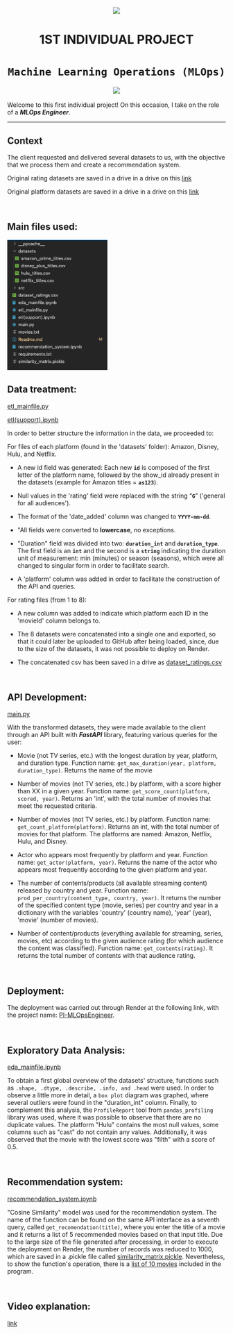 <p align=center><img src=https://d31uz8lwfmyn8g.cloudfront.net/Assets/logo-henry-white-lg.png><p>

# <h1 align=center> **1ST INDIVIDUAL PROJECT** </h1>

# <h1 align=center>**`Machine Learning Operations (MLOps)`**</h1>

<p align="center">
<img src="https://user-images.githubusercontent.com/67664604/217914153-1eb00e25-ac08-4dfa-aaf8-53c09038f082.png"  height=300>
</p>

Welcome to this first individual project! On this occasion, I take on the role of a ***MLOps Engineer***.  

<hr> 

## **Context**

The client requested and delivered several datasets to us, with the objective that we process them and create a recommendation system.

Original rating datasets are saved in a drive in a drive on this [link](https://drive.google.com/drive/folders/1MPv6HkTOC9_nOIazZ-gVTQhJgWUni97a?usp=share_link)

Original platform datasets are saved in a drive in a drive on this [link](https://drive.google.com/drive/folders/1GcvjWP-P--1D_ihVA6oR8VNI4DX_lGNd?usp=share_link)

<br/>

## **Main files used:**

<p align="left">
<img src="https://github.com/juanmaluna21/PI-MLOpsEngineer/blob/main/src/Screen%20Shot%202023-04-17%20at%2012.27.56.png"  height=300>
</p>

## **Data treatment:**
[etl_mainfile.py](https://github.com/juanmaluna21/PI-MLOpsEngineer/blob/main/etl_mainfile.py)

[etl(support).ipynb](https://github.com/juanmaluna21/PI-MLOpsEngineer/blob/main/etl(support).ipynb)

In order to better structure the information in the data, we proceeded to:

For files of each platform (found in the 'datasets' folder): Amazon, Disney, Hulu, and Netflix.

+ A new id field was generated: Each new **`id`** is composed of the first letter of the platform name, followed by the show_id already present in the datasets (example for Amazon titles = **`as123`**).

+ Null values in the 'rating' field were replaced with the string “**`G`**” ('general for all audiences').

+ The format of the 'date_added' column was changed to **`YYYY-mm-dd`**.

+ "All fields were converted to **lowercase**, no exceptions.

+ "Duration" field was divided into two: **`duration_int`** and **`duration_type`**. The first field is an **`int`** and the second is a **`string`** indicating the duration unit of measurement: min (minutes) or season (seasons), which were all changed to singular form in order to facilitate search.

+ A 'platform' column was added in order to facilitate the construction of the API and queries.

For rating files (from 1 to 8):
+ A new column was added to indicate which platform each ID in the 'movieId' column belongs to.

+ The 8 datasets were concatenated into a single one and exported, so that it could later be uploaded to GitHub after being loaded, since, due to the size of the datasets, it was not possible to deploy on Render.

+ The concatenated csv has been saved in a drive as [dataset_ratings.csv](https://drive.google.com/file/d/1tBQj2LUmMz6bTurNrZl_hhCsX0VTZP5o/view?usp=share_link)

<br/>

## **API Development:**
[main.py](https://github.com/juanmaluna21/PI-MLOpsEngineer/blob/main/main.py)

With the transformed datasets, they were made available to the client through an API built with ***FastAPI*** library, featuring various queries for the user:

+ Movie (not TV series, etc.) with the longest duration by year, platform, and duration type. Function name: `get_max_duration(year, platform, duration_type)`. Returns the name of the movie

+ Number of movies (not TV series, etc.) by platform, with a score higher than XX in a given year. Function name: `get_score_count(platform, scored, year)`. Returns an 'int', with the total number of movies that meet the requested criteria.

+ Number of movies (not TV series, etc.) by platform. Function name: `get_count_platform(platform)`. Returns an int, with the total number of movies for that platform. The platforms are named: Amazon, Netflix, Hulu, and Disney.

+ Actor who appears most frequently by platform and year. Function name: `get_actor(platform, year)`. Returns the name of the actor who appears most frequently according to the given platform and year.

+ The number of contents/products (all available streaming content) released by country and year. Function name: `prod_per_country(content_type, country, year)`. It returns the number of the specified content type (movie, series) per country and year in a dictionary with the variables 'country' (country name), 'year' (year), 'movie' (number of movies).

+ Number of content/products (everything available for streaming, series, movies, etc) according to the given audience rating (for which audience the content was classified). Function name: `get_contents(rating)`. It returns the total number of contents with that audience rating.

<br/>

## **Deployment:**
The deployment was carried out through Render at the following link, with the project name: [PI-MLOpsEngineer](https://pi-mlopsengineer.onrender.com/docs#/).

<br/>

## **Exploratory Data Analysis:**
[eda_mainfile.ipynb](https://github.com/juanmaluna21/PI-MLOpsEngineer/blob/main/eda_mainfile.ipynb)

To obtain a first global overview of the datasets' structure, functions such as `.shape, .dtype, .describe, .info, and .head` were used. In order to observe a little more in detail, a `box plot` diagram was graphed, where several outliers were found in the "duration_int" column. Finally, to complement this analysis, the `ProfileReport` tool from `pandas_profiling` library was used, where it was possible to observe that there are no duplicate values. The platform "Hulu" contains the most null values, some columns such as "cast" do not contain any values. Additionally, it was observed that the movie with the lowest score was "filth" with a score of 0.5.

<br/>

## **Recommendation system:**
[recommendation_system.ipynb](https://github.com/juanmaluna21/PI-MLOpsEngineer/blob/main/recommendation_system.ipynb)

"Cosine Similarity" model was used for the recommendation system. The name of the function can be found on the same API interface as a seventh query, called `get_recomendation(title)`, where you enter the title of a movie and it returns a list of 5 recommended movies based on that input title.
Due to the large size of the file generated after processing, in order to execute the deployment on Render, the number of records was reduced to 1000, which are saved in a .pickle file called [similarity_matrix.pickle](https://github.com/juanmaluna21/PI-MLOpsEngineer/blob/main/similarity_matrix.pickle). Nevertheless, to show the function's operation, there is a [list of 10 movies](https://github.com/juanmaluna21/PI-MLOpsEngineer/blob/main/movies.txt) included in the program.

<br/>

## **Video explanation:**
[link]()